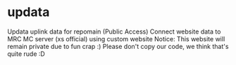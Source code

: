 # updata
Updata uplink data for repomain (Public Access)
Connect website data to MRC MC server (xs official) using custom website
Notice: This website will remain private due to fun crap :) 
Please don't copy our code, we think that's quite rude :D

